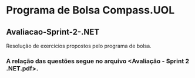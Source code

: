 # Programa de Bolsa Compass.UOL

## Avaliacao-Sprint-2-.NET

Resolução de exercícios propostos pelo programa de bolsa.
### A relação das questões segue no arquivo <Avaliação - Sprint 2 .NET.pdf>.







